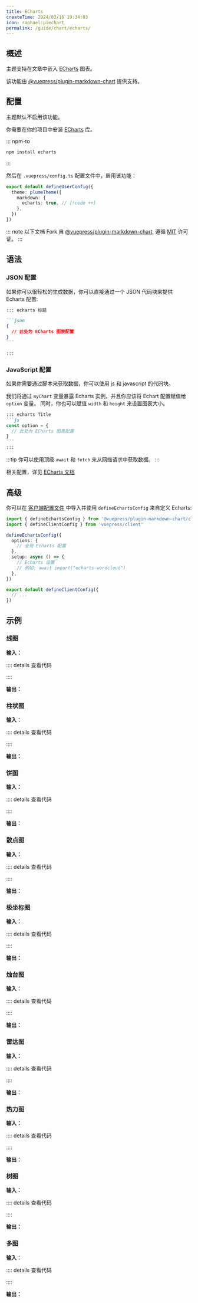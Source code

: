 ```yaml
---
title: ECharts
createTime: 2024/03/16 19:34:03
icon: raphael:piechart
permalink: /guide/chart/echarts/
---
```


## 概述

主题支持在文章中嵌入 [ECharts](https://echarts.apache.org/zh/index.html) 图表。

该功能由 [@vuepress/plugin-markdown-chart](https://ecosystem.vuejs.press/plugins/markdown/markdown-chart/) 提供支持。

## 配置

主题默认不启用该功能。

你需要在你的项目中安装 [ECharts](https://echarts.apache.org/zh/index.html) 库。

::: npm-to

```sh
npm install echarts
```

:::

然后在 `.vuepress/config.ts` 配置文件中，启用该功能：

```ts title=".vuepress/config.ts"
export default defineUserConfig({
  theme: plumeTheme({
    markdown: {
      echarts: true, // [!code ++]
    },
  })
})
```

::: note
以下文档 Fork 自 [@vuepress/plugin-markdown-chart](https://ecosystem.vuejs.press/plugins/markdown/markdown-chart/echarts.html),
遵循 [MIT](https://github.com/vuepress/ecosystem/blob/main/LICENSE) 许可证。
:::

## 语法

### JSON 配置

如果你可以很轻松的生成数据，你可以直接通过一个 JSON 代码块来提供 Echarts 配置:

````md
::: echarts 标题

```json
{
  // 此处为 ECharts 图表配置
}
```

:::
````

### JavaScript 配置

如果你需要通过脚本来获取数据，你可以使用 js 和 javascript 的代码块。

我们将通过 `myChart` 变量暴露 Echarts 实例，并且你应该将 Echart 配置赋值给 `option` 变量。
同时，你也可以赋值 `width` 和 `height` 来设置图表大小。

````md
::: echarts Title
```js
const option = {
  // 此处为 ECharts 图表配置
}
```
:::
````

:::tip
你可以使用顶级 `await` 和 `fetch` 来从网络请求中获取数据。
:::

相关配置，详见 [ECharts 文档](https://echarts.apache.org/handbook/zh/get-started/)

## 高级

你可以在 [客户端配置文件](https://vuejs.press/zh/guide/configuration.html##使用脚本) 中导入并使用 `defineEchartsConfig` 来自定义 Echarts:

```ts
import { defineEchartsConfig } from '@vuepress/plugin-markdown-chart/client'
import { defineClientConfig } from 'vuepress/client'

defineEchartsConfig({
  options: {
    // 全局 Echarts 配置
  },
  setup: async () => {
    // Echarts 设置
    // 例如: await import("echarts-wordcloud")
  },
})

export default defineClientConfig({
  // ...
})
```

## 示例

### 线图

**输入：**

:::: details 查看代码
<!-- @include: ../../snippet/echarts-1.snippet.md -->
::::

**输出：**

<!-- @include: ../../snippet/echarts-1.snippet.md{2-100} -->

### 柱状图

**输入：**

:::: details 查看代码
<!-- @include: ../../snippet/echarts-2.snippet.md -->
::::

**输出：**

<!-- @include: ../../snippet/echarts-2.snippet.md{2-75} -->

### 饼图

**输入：**

:::: details 查看代码
<!-- @include: ../../snippet/echarts-3.snippet.md -->
::::

**输出：**

<!-- @include: ../../snippet/echarts-3.snippet.md{2-74} -->

### 散点图

**输入：**

:::: details 查看代码
<!-- @include: ../../snippet/echarts-4.snippet.md -->
::::

**输出：**

<!-- @include: ../../snippet/echarts-4.snippet.md{2-39} -->

### 极坐标图

**输入：**

:::: details 查看代码
<!-- @include: ../../snippet/echarts-5.snippet.md -->
::::

**输出：**

<!-- @include: ../../snippet/echarts-5.snippet.md{2-40} -->

### 烛台图

**输入：**

:::: details 查看代码
<!-- @include: ../../snippet/echarts-6.snippet.md -->
::::

**输出：**

<!-- @include: ../../snippet/echarts-6.snippet.md{2-308} -->

### 雷达图

**输入：**

:::: details 查看代码
<!-- @include: ../../snippet/echarts-7.snippet.md -->
::::

**输出：**

<!-- @include: ../../snippet/echarts-7.snippet.md{2-36} -->

### 热力图

**输入：**

:::: details 查看代码
<!-- @include: ../../snippet/echarts-8.snippet.md -->
::::

**输出：**

<!-- @include: ../../snippet/echarts-8.snippet.md{2-179} -->

### 树图

**输入：**

:::: details 查看代码
<!-- @include: ../../snippet/echarts-9.snippet.md -->
::::

**输出：**

<!-- @include: ../../snippet/echarts-9.snippet.md{2-33} -->

### 多图

**输入：**

:::: details 查看代码
<!-- @include: ../../snippet/echarts-10.snippet.md -->
::::

**输出：**

<!-- @include: ../../snippet/echarts-10.snippet.md{2-69} -->
